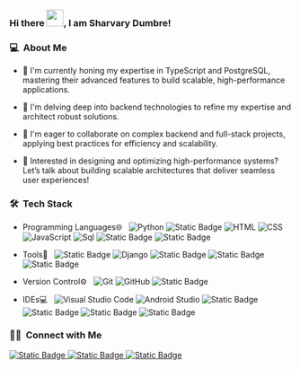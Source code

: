 ### Hi there <img src="https://raw.githubusercontent.com/MartinHeinz/MartinHeinz/master/wave.gif" width="30px">, I am Sharvary Dumbre!

<h3> 💻 &nbsp;About Me </h3>

- 🔭 I'm currently honing my expertise in TypeScript and PostgreSQL, mastering their advanced features to build scalable, high-performance applications.

- 🌱 I'm delving deep into backend technologies to refine my expertise and architect robust solutions.

- 👯 I'm eager to collaborate on complex backend and full-stack projects, applying best practices for efficiency and scalability.

- 💬 Interested in designing and optimizing high-performance systems? Let’s talk about building scalable architectures that deliver seamless user experiences!

<h3> 🛠 &nbsp;Tech Stack</h3>

- Programming Languages🌐 &nbsp;
  ![Python](https://img.shields.io/badge/-python-333333?style=flat&logo=python)
  ![Static Badge](https://img.shields.io/badge/JAVA-yellow?style=plastic)
  ![HTML](https://img.shields.io/badge/-HTML-333333?style=?style=for-the-badge&logo=HTML5)
  ![CSS](https://img.shields.io/badge/-CSS-333333?style=flat&logo=CSS3&logoColor=1572B6)
  ![JavaScript](https://img.shields.io/badge/-JavaScript-333333?style=flat&logo=javascript)
  ![Sql](https://img.shields.io/badge/-mysql-333333?style=flat&logo=mysql)
  ![Static Badge](https://img.shields.io/badge/Nodejs-black?style=plastic&logo=nodedotjs)
  ![Static Badge](https://img.shields.io/badge/Typescript-black?style=plastic&logo=typescript)
  
  
- Tools🔧 &nbsp;
  ![Static Badge](https://img.shields.io/badge/Tensorflow-black?style=plastic&logo=tensorflow&logoColor=blue)
  ![Django](https://img.shields.io/badge/-django-333333?style=flat&logo=django)
  ![Static Badge](https://img.shields.io/badge/Tableau-black?style=plastic&logo=tableau)
  ![Static Badge](https://img.shields.io/badge/Power%20BI-black?style=plastic&logo=powerbi)
  ![Static Badge](https://img.shields.io/badge/postman-black?style=plastic&logo=postman)

  
- Version Control⚙️ &nbsp;
  ![Git](https://img.shields.io/badge/-Git-333333?style=flat&logo=git)
  ![GitHub](https://img.shields.io/badge/-GitHub-333333?style=flat&logo=github)
  ![Static Badge](https://img.shields.io/badge/Gitlab-black?style=plastic&logo=gitlab)
 
- IDEs💻 &nbsp;
  ![Visual Studio Code](https://img.shields.io/badge/-Visual%20Studio%20Code-333333?style=flat&logo=visual-studio-code&logoColor=007ACC)
  ![Android Studio](https://img.shields.io/badge/-Android%20Studio-333333?style=flat&logo=android-studio&logoColor=007ACC)
  ![Static Badge](https://img.shields.io/badge/Pycharm-green?style=plastic&logo=pycharm&logoColor=black)
  ![Static Badge](https://img.shields.io/badge/Intellij%20IDEA-black?style=plastic&logo=intellijidea)
  ![Static Badge](https://img.shields.io/badge/jupyter-black?style=plastic&logo=jupyter)
  ![Static Badge](https://img.shields.io/badge/Anaconda-black?style=plastic&logo=anaconda)

  

<h3> 🤝🏻 &nbsp;Connect with Me </h3>

<p>
<a href="https://www.linkedin.com/in/dumbresharvary/"><img alt="Static Badge" src="https://img.shields.io/badge/Sharvary%20Dumbre-blue?style=plastic&logo=linkedin">

</a>
<a href="mailto:dumbresharvary@gmail.com"><img alt="Static Badge" src="https://img.shields.io/badge/dumbresharvary%40gmail.com-white?style=plastic&logo=gmail&logoColor=red">
</a>
<a href="https://public.tableau.com/app/profile/sharvary.dumbre/vizzes"><img alt="Static Badge" src="https://img.shields.io/badge/Tableau-black?style=plastic&logo=tableau">
</a>
